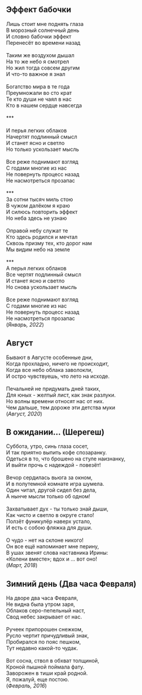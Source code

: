 ## Эффект бабочки

Лишь стоит мне поднять глаза\
В морозный солнечный день\
И словно бабочки эффект\
Перенесёт во времени назад\
\
Таким же воздухом дышал\
На то же небо я смотрел\
Но жил тогда совсем другим\
И что-то важное я знал\
\
Богатство мира в те года\
Преумножали во сто крат\
Те кто души не чаял в нас\
Кто в нашем сердце навсегда\
\
\*\*\*\
\
И перья легких облаков\
Начертят подлинный смысл\
И станет ясно и светло\
Но только ускользает мысль\
\
Все реже поднимают взгляд\
С годами многие из нас\
Не повернуть процесс назад\
Не насмотреться прозапас\
\
\*\*\*\
За сотни тысяч миль стою\
В чужом далёком я краю\
И силюсь повторить эффект\
Но неба здесь не узнаю\
\
Оправой небу служат те\
Кто здесь родился и мечтал\
Сквозь призму тех, кто дорог нам\
Мы видим небо на земле\
\
\*\*\*\
А перья легких облаков\
Все чертят подлинный смысл\
И станет ясно и светло\
Но снова ускользает мысль\
\
Все реже поднимают взгляд\
С годами многие из нас\
Не повернуть процесс назад\
Не насмотреться прозапас\
           (*Январь, 2022*)

## Август
Бывают в Августе особенные дни,\
Когда прохладно,  ничего не происходит,\
Когда все небо облака заволокли,\
И остро чувствуешь, что лето на исходе.\
\
Печальней не придумать дней таких,\
Для юных - желтый лист, как знак разлуки.\
Но волны времени относят нас от них.\
Чем дальше, тем дороже эти детства муки\
                (*Август, 2020*)

## В ожидании... (Шерегеш)

Суббота, утро, синь глаза сосет,\
И так приятно выпить кофе спозаранку.\
Одеться в то, что брошено на стуле наизнанку,\
И выйти прочь с надеждой - повезёт!\
\
Вечор сердилась вьюга за окном,\
И в полутемной комнате игра шумела.\
Один читал, другой сидел без дела,\
А нынче мысли только об одном!\
\
Захватывает дух - ты только знай дыши,\
Как чисто и светло в округе стало!\
Ползёт фуникулёр наверх устало,\
И есть с собою фляжка для души.\
\
О чудо - нет на склоне никого!\
Он все ещё напоминает мне перину,\
В ушах звенят слова наставника Ирины:\
«Колени вместе»; вдох и ... вот оно!\
                (*Март, 2018*)

## Зимний день (Два часа Февраля)

На дворе два часа Февраля,\
Не видна была утром заря,\
Облаков серо-пепельный наст,\
Свод небес закрывает от нас.\
\
Ручеек припорошен снежком,\
Русло чертит причудливый знак,\
Пробирался по пояс пешком,\
Тут недавно какой-то чудак.\
\
Вот сосна, ствол в обхват толщиной,\
Кроной пышной поймала фату.\
Заворожен в тиши край родной.\
Я, пожалуй, еще постою.\
                (*Февраль, 2016*)
